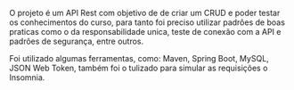 O projeto é um API Rest com objetivo de de criar um CRUD e poder testar os conhecimentos do curso, para tanto foi preciso utilizar padrôes de boas praticas como o da responsabilidade unica,
teste de conexão com a API e padrôes de segurança, entre outros.


Foi utilizado algumas ferramentas, como:
Maven, Spring Boot, MySQL,  JSON Web Token, também foi o tulizado para simular as requisições o Insomnia.



